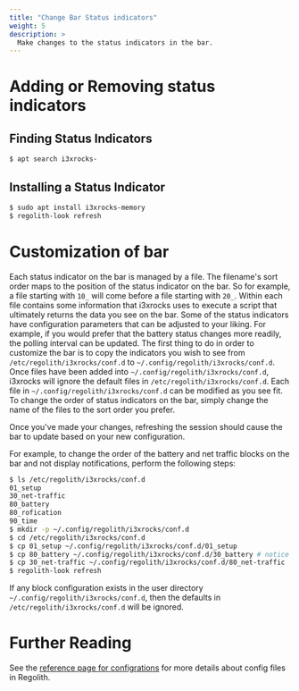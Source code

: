 ```yaml
---
title: "Change Bar Status indicators"
weight: 5
description: >
  Make changes to the status indicators in the bar.
---
```


# Adding or Removing status indicators

## Finding Status Indicators

```bash
$ apt search i3xrocks-
```

## Installing a Status Indicator

```bash
$ sudo apt install i3xrocks-memory
$ regolith-look refresh
```

# Customization of bar

Each status indicator on the bar is managed by a file.  The filename's sort order maps to the position of the status indicator on the bar.  So for example, a file starting with `10_` will come before a file starting with `20_`.  Within each file contains some information that i3xrocks uses to execute a script that ultimately returns the data you see on the bar.  Some of the status indicators have configuration parameters that can be adjusted to your liking.  For example, if you would prefer that the battery status changes more readily, the polling interval can be updated.  The first thing to do in order to customize the bar is to copy the indicators you wish to see from `/etc/regolith/i3xrocks/conf.d` to `~/.config/regolith/i3xrocks/conf.d`.  Once files have been added into `~/.config/regolith/i3xrocks/conf.d`, i3xrocks will ignore the default files in `/etc/regolith/i3xrocks/conf.d`.  Each file in `~/.config/regolith/i3xrocks/conf.d` can be modified as you see fit.  To change the order of status indicators on the bar, simply change the name of the files to the sort order you prefer.

Once you've made your changes, refreshing the session should cause the bar to update based on your new configuration.

For example, to change the order of the battery and net traffic blocks on the bar and not display notifications, perform the following steps:

```bash
$ ls /etc/regolith/i3xrocks/conf.d
01_setup  
30_net-traffic  
80_battery
80_rofication     
90_time
$ mkdir -p ~/.config/regolith/i3xrocks/conf.d
$ cd /etc/regolith/i3xrocks/conf.d
$ cp 01_setup ~/.config/regolith/i3xrocks/conf.d/01_setup
$ cp 80_battery ~/.config/regolith/i3xrocks/conf.d/30_battery # notice the change in filename
$ cp 30_net-traffic ~/.config/regolith/i3xrocks/conf.d/80_net-traffic
$ regolith-look refresh
```

If any block configuration exists in the user directory `~/.config/regolith/i3xrocks/conf.d`, then the defaults in `/etc/regolith/i3xrocks/conf.d` will be ignored.

# Further Reading

See the [reference page for configrations](../../reference/configurations) for more details about config files in Regolith.